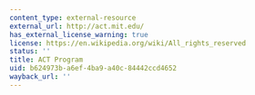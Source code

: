 ```yaml
---
content_type: external-resource
external_url: http://act.mit.edu/
has_external_license_warning: true
license: https://en.wikipedia.org/wiki/All_rights_reserved
status: ''
title: ACT Program
uid: b624973b-a6ef-4ba9-a40c-84442ccd4652
wayback_url: ''
---
```

